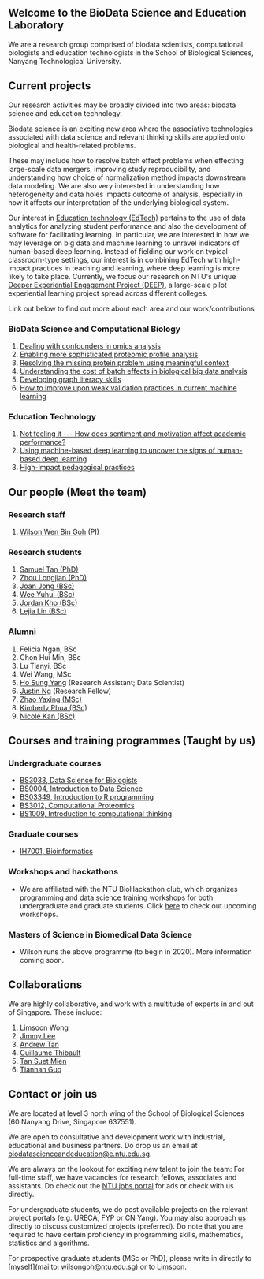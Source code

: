 <!-- Global site tag (gtag.js) - Google Analytics -->
<script async src="https://www.googletagmanager.com/gtag/js?id=UA-155158305-1"></script>
<script>
  window.dataLayer = window.dataLayer || [];
  function gtag(){dataLayer.push(arguments);}
  gtag('js', new Date());

  gtag('config', 'UA-155158305-1');
</script>

## Welcome to the BioData Science and Education Laboratory
We are a research group comprised of biodata scientists, computational biologists and education technologists in the School of Biological Sciences, Nanyang Technological University.

## Current projects
Our research activities may be broadly divided into two areas: biodata science and education technology.

[Biodata science](https://gohwils.github.io/biodatascience/biodatascience) is an exciting new area where the associative technologies associated with data science and relevant thinking skills are applied onto biological and health-related problems.

These may include how to resolve batch effect problems when effecting large-scale data mergers, improving study reproducibility, and understanding how choice of normalization method impacts downstream data modeling. We are also very interested in understanding how heterogeneity and data holes impacts outcome of analysis, especially in how it affects our interpretation of the underlying biological system.

Our interest in [Education technology (EdTech)](https://gohwils.github.io/biodatascience/edtech)  pertains to the use of data analytics for analyzing student performance and also the development of software for facilitating learning. In particular, we are interested in how we may leverage on big data and machine learning to unravel indicators of human-based deep learning. Instead of fielding our work on typical classroom-type settings, our interest is in combining EdTech with high-impact practices in teaching and learning, where deep learning is more likely to take place. Currently, we focus our research on NTU's unique [Deeper Experiential Engagement Project (DEEP)](https://gohwils.github.io/biodatascience/deep_programme), a large-scale pilot experiential learning project spread across different colleges.

Link out below to find out more about each area and our work/contributions

### BioData Science and Computational Biology
1. [Dealing with confounders in omics analysis](https://gohwils.github.io/biodatascience/confounders)
2. [Enabling more sophisticated proteomic profile analysis](https://gohwils.github.io/biodatascience/proteomics)
3. [Resolving the missing protein problem using meaningful context](https://gohwils.github.io/biodatascience/mpp)
4. [Understanding the cost of batch effects in biological big data analysis](https://gohwils.github.io/biodatascience/batcheffects)
5. [Developing graph literacy skills](https://gohwils.github.io/biodatascience/graphliteracy)
6. [How to improve upon weak validation practices in current machine learning](https://gohwils.github.io/biodatascience/weakvalidationpractice)

### Education Technology
1. [Not feeling it --- How does sentiment and motivation affect academic performance?](https://gohwils.github.io/biodatascience/ACE)
2. [Using machine-based deep learning to uncover the signs of human-based deep learning](https://gohwils.github.io/biodatascience/deeplearning)
3. [High-impact pedagogical practices](https://gohwils.github.io/biodatascience/hips)

## Our people (Meet the team)
### Research staff
1. [Wilson Wen Bin Goh](https://gohwils.github.io/biodatascience/wilsongoh) (PI)

### Research students
1. [Samuel Tan (PhD)](https://gohwils.github.io/biodatascience/samueltan)
2. [Zhou Longjian (PhD)](https://gohwils.github.io/biodatascience/zhoulongjian)
3. [Joan Jong (BSc)](https://gohwils.github.io/biodatascience/joanjong)
4. [Wee Yuhui (BSc)](https://gohwils.github.io/biodatascience/weeyuhui)
5. [Jordan Kho (BSc)](https://gohwils.github.io/biodatascience/jordankho)
6. [Lejia Lin (BSc)](https://gohwils.github.io/biodatascience/lejia)

### Alumni
1. Felicia Ngan, BSc
2. Chon Hui Min, BSc
3. Lu Tianyi, BSc
4. Wei Wang, MSc
5. [Ho Sung Yang](https://gohwils.github.io/biodatascience/hosungyang) (Research Assistant; Data Scientist)
6. [Justin Ng](https://gohwils.github.io/biodatascience/justinng) (Research Fellow)
7. [Zhao Yaxing (MSc)](https://gohwils.github.io/biodatascience/zhaoyaxing)
8. [Kimberly Phua (BSc)](https://gohwils.github.io/biodatascience/kimberlyphua)
9. [Nicole Kan (BSc)](https://gohwils.github.io/biodatascience/nicolekan)


## Courses and training programmes (Taught by us)
### Undergraduate courses
- [BS3033, Data Science for Biologists](https://gohwils.github.io/biodatascience/bs3033)
- [BS0004, Introduction to Data Science](https://gohwils.github.io/biodatascience/bs0004)
- [BS03349, Introduction to R programming](https://gohwils.github.io/biodatascience/bs3349)
- [BS3012, Computational Proteomics](https://gohwils.github.io/biodatascience/bs3012)
- [BS1009, Introduction to computational thinking](https://gohwils.github.io/biodatascience/bs1009)

### Graduate courses
- [IH7001, Bioinformatics](https://gohwils.github.io/biodatascience/ih7001)

### Workshops and hackathons
- We are affiliated with the NTU BioHackathon club, which organizes programming and data science training workshops for both undergraduate and graduate students. Click [here](https://sbsbiohackathon.com/) to check out upcoming workshops.

### Masters of Science in Biomedical Data Science
- Wilson runs the above programme (to begin in 2020). More information coming soon.

## Collaborations
We are highly collaborative, and work with a multitude of experts in and out of Singapore. These include:
1. [Limsoon Wong](https://www.comp.nus.edu.sg/~wongls/)
2. [Jimmy Lee](https://www.imh.com.sg/uploadedFiles/Research/Dr%20Jimmy%20Lee.pdf)
3. [Andrew Tan](http://www.sbs.ntu.edu.sg/aboutus/Faculty/NSTan/Pages/Home.aspx)
4. [Guillaume Thibault](http://www.thibaultlab.com/)
5. [Tan Suet Mien](http://sbs.ntu.edu.sg/aboutus/Faculty/SMTan/Pages/Home.aspx)
6. [Tiannan Guo](http://www.guomics.com/nd.jsp?id=31)

## Contact or join us
We are located at level 3 north wing of the School of Biological Sciences (60 Nanyang Drive, Singapore 637551).

We are open to consultative and development work with industrial, educational and business partners. Do drop us an email at [biodatascienceandeducation@e.ntu.edu.sg](mailto:biodatascienceandeducation@e.ntu.edu.sg).

We are always on the lookout for exciting new talent to join the team:
For full-time staff, we have vacancies for research fellows, associates and assistants. Do check out the [NTU jobs portal](http://www.sbs.ntu.edu.sg/aboutus/JobOpeningsinSBS/Pages/default.aspx) for ads or check with us directly.

For undergraduate students, we do post available projects on the relevant project portals (e.g. URECA, FYP or CN Yang). You may also approach [us](mailto:biodatascienceandeducation@e.ntu.edu.sg) directly to discuss customized projects (preferred). Do note that you are required to have certain proficiency in programming skills, mathematics, statistics and algorithms.

For prospective graduate students (MSc or PhD), please write in directly to [myself](mailto: wilsongoh@ntu.edu.sg) or to [Limsoon](mailto:wongls@comp.nus.edu.sg).

<!---
## Welcome to GitHub Pages

You can use the [editor on GitHub](https://github.com/gohwils/biodatascience/edit/master/index.md) to maintain and preview the content for your website in Markdown files.

Whenever you commit to this repository, GitHub Pages will run [Jekyll](https://jekyllrb.com/) to rebuild the pages in your site, from the content in your Markdown files.

### Markdown

Markdown is a lightweight and easy-to-use syntax for styling your writing. It includes conventions for

```markdown
Syntax highlighted code block

# Header 1
## Header 2
### Header 3

- Bulleted
- List

1. Numbered
2. List

**Bold** and _Italic_ and `Code` text

[Link](url) and ![Image](src)
```

For more details see [GitHub Flavored Markdown](https://guides.github.com/features/mastering-markdown/).

### Jekyll Themes

Your Pages site will use the layout and styles from the Jekyll theme you have selected in your [repository settings](https://github.com/gohwils/biodatascience/settings). The name of this theme is saved in the Jekyll `_config.yml` configuration file.

### Support or Contact

Having trouble with Pages? Check out our [documentation](https://help.github.com/categories/github-pages-basics/) or [contact support](https://github.com/contact) and we’ll help you sort it out.

-->
